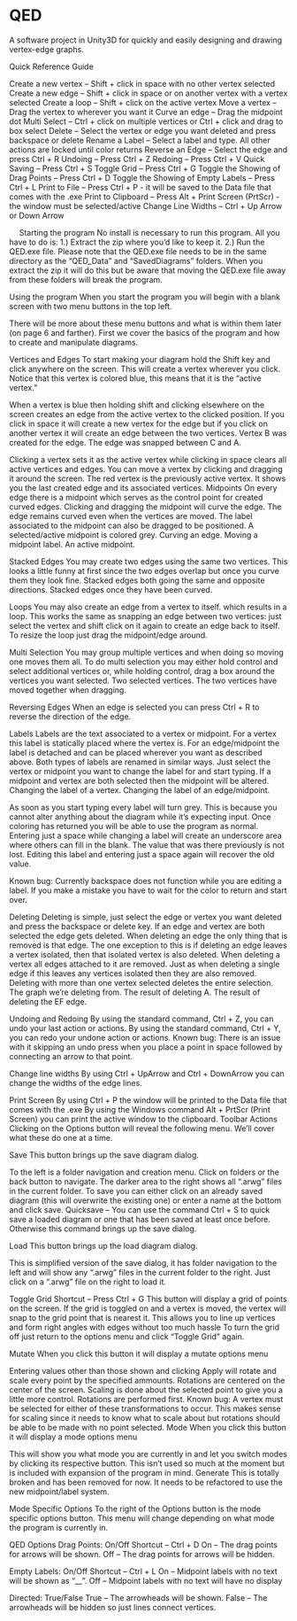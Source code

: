 # QED
A software project in Unity3D for quickly and easily designing and drawing vertex-edge graphs.


Quick Reference Guide

Create a new vertex – Shift + click in space with no other vertex selected
Create a new edge – Shift + click in space or on another vertex with a vertex selected
Create a loop – Shift + click on the active vertex
Move a vertex – Drag the vertex to wherever you want it
Curve an edge – Drag the midpoint dot
Multi Select – Ctrl + click on multiple vertices or Ctrl + click and drag to box select
Delete – Select the vertex or edge you want deleted and press backspace or delete
Rename a Label – Select a label and type. All other actions are locked until color returns
Reverse an Edge – Select the edge and press Ctrl + R
Undoing – Press Ctrl + Z
Redoing – Press Ctrl + V
Quick Saving – Press Ctrl + S
Toggle Grid – Press Ctrl + G 
Toggle the Showing of Drag Points – Press Ctrl + D
Toggle the Showing of Empty Labels – Press Ctrl + L
Print to File – Press Ctrl + P - it will be saved to the Data file that comes with the .exe
Print to Clipboard – Press Alt + Print Screen (PrtScr) - the window must be selected/active
Change Line Widths – Ctrl + Up Arrow or Down Arrow


 
Starting the program
No install is necessary to run this program. All you have to do is:
1.)	Extract the zip where you’d like to keep it.
2.)	Run the QED.exe file.
Please note that the QED.exe file needs to be in the same directory as the “QED_Data” and “SavedDiagrams” folders. When you extract the zip it will do this but be aware that moving the QED.exe file away from these folders will break the program.

Using the program
When you start the program you will begin with a blank screen with two menu buttons in the top left.
 

There will be more about these menu buttons and what is within them later (on page 6 and farther). First we cover the basics of the program and how to create and manipulate diagrams.





Vertices and Edges
To start making your diagram hold the Shift key and click anywhere on the screen. This will create a vertex wherever you click. Notice that this vertex is colored blue, this means that it is the “active vertex.” 
 
When a vertex is blue then holding shift and clicking elsewhere on the screen creates an edge from the active vertex to the clicked position. If you click in space it will create a new vertex for the edge but if you click on another vertex it will create an edge between the two vertices.
       Vertex B was created for the edge.			               	The edge was snapped between C and A.
                                                    

Clicking a vertex sets it as the active vertex while clicking in space clears all active vertices and edges. You can move a vertex by clicking and dragging it around the screen.
The red vertex is the previously active vertex. It shows you the last created edge and its associated vertices. 
Midpoints
On every edge there is a midpoint which serves as the control point for created curved edges. Clicking and dragging the midpoint will curve the edge. The edge remains curved even when the vertices are moved. The label associated to the midpoint can also be dragged to be positioned. A selected/active midpoint is colored grey.
              Curving an edge.			      Moving a midpoint label.          	               An active midpoint.
                           	         
 
Stacked Edges
You may create two edges using the same two vertices. This looks a little funny at first since the two edges overlap but once you curve them they look fine. 
        Stacked edges both going the same and opposite directions.		        Stacked edges once they have been curved.
                           		 
Loops
You may also create an edge from a vertex to itself. which results in a loop. This works the same as snapping an edge between two vertices: just select the vertex and shift click on it again to create an edge back to itself. To resize the loop just drag the midpoint/edge around.
 
Multi Selection
You may group multiple vertices and when doing so moving one moves them all. To do multi selection you may either hold control and select additional vertices or, while holding control, drag a box around the vertices you want selected.
     Two selected vertices.			The two vertices have moved together when dragging.
  			          


Reversing Edges
When an edge is selected you can press Ctrl + R to reverse the direction of the edge.

Labels
Labels are the text associated to a vertex or midpoint. For a vertex this label is statically placed where the vertex is. For an edge/midpoint the label is detached and can be placed wherever you want as described above. 
Both types of labels are renamed in similar ways. Just select the vertex or midpoint you want to change the label for and start typing. If a midpoint and vertex are both selected then the midpoint will be altered.
Changing the label of a vertex.			      Changing the label of an edge/midpoint.
  			 
As soon as you start typing every label will turn grey. This is because you cannot alter anything about the diagram while it’s expecting input. Once coloring has returned you will be able to use the program as normal.
Entering just a space while changing a label will create an underscore area where others can fill in the blank. The value that was there previously is not lost. Editing this label and entering just a space again will recover the old value.
        	 

Known bug: Currently backspace does not function while you are editing a label. If you make a mistake you have to wait for the color to return and start over.

Deleting
Deleting is simple, just select the edge or vertex you want deleted and press the backspace or delete key. If an edge and vertex are both selected the edge gets deleted.
When deleting an edge the only thing that is removed is that edge. The one exception to this is if deleting an edge leaves a vertex isolated, then that isolated vertex is also deleted.
When deleting a vertex all edges attached to it are removed. Just as when deleting a single edge if this leaves any vertices isolated then they are also removed. 
Deleting with more than one vertex selected deletes the entire selection.
    The graph we’re deleting from.		       The result of deleting A.	                 The result of deleting the EF edge.
                     

Undoing and Redoing
By using the standard command, Ctrl + Z, you can undo your last action or actions.
By using the standard command, Ctrl + Y, you can redo your undone action or actions.
Known bug: There is an issue with it skipping an undo press when you place a point in space followed by connecting an arrow to that point.

Change line widths
By using Ctrl + UpArrow and Ctrl + DownArrow you can change the widths of the edge lines.

Print Screen
By using Ctrl + P the window will be printed to the Data file that comes with the .exe
By using the Windows command Alt + PrtScr (Print Screen) you can print the active window to the clipboard.
Toolbar Actions
Clicking on the Options button will reveal the following menu. We’ll cover what these do one at a time.
 
Save
This button brings up the save diagram dialog.
 
To the left is a folder navigation and creation menu. Click on folders or the back button to navigate. The darker area to the right shows all “.arwg” files in the current folder. To save you can either click on an already saved diagram (this will overwrite the existing one) or enter a name at the bottom and click save. 
Quicksave – You can use the command Ctrl + S to quick save a loaded diagram or one that has been saved at least once before. Otherwise this command brings up the save dialog.

Load
This button brings up the load diagram dialog.
 
This is simplified version of the save dialog, it has folder navigation to the left and will show any “.arwg” files in the current folder to the right. Just click on a “.arwg” file on the right to load it.

Toggle Grid
Shortcut – Press Ctrl + G
This button will display a grid of points on the screen. If the grid is toggled on and a vertex is moved, the vertex will snap to the grid point that is nearest it. This allows you to line up vertices and form right angles with edges without too much hassle To turn the grid off just return to the options menu and click “Toggle Grid” again.
 

Mutate
When you click this button it will display a mutate options menu
 

Entering values other than those shown and clicking Apply will rotate and scale every point by the specified ammounts. Rotations are centered on the center of the screen. Scaling is done about the selected point to give you a little more control. Rotations are performed first.
Known bug: A vertex must be selected for either of these transformations to occur. This makes sense for scaling since it needs to know what to scale about but rotations should be able to be made with no point selected.
Mode
When you click this button it will display a mode options menu
 

This will show you what mode you are currently in and let you switch modes by clicking its respective button. This isn’t used so much at the moment but is included with expansion of the program in mind.
Generate
This is totally broken and has been removed for now. It needs to be refactored to use the new midpoint/label system.

Mode Specific Options
To the right of the Options button is the mode specific options button. This menu will change depending on what mode the program is currently in.
 
QED Options
Drag Points: On/Off
Shortcut – Ctrl + D
On – The drag points for arrows will be shown.
Off – The drag points for arrows will be hidden.

Empty Labels: On/Off 
Shortcut – Ctrl + L
On – Midpoint labels with no text will be shown as “__”.
Off – Midpoint labels with no text will have no display

Directed: True/False 
True – The arrowheads will be shown.
False – The arrowheads will be hidden so just lines connect vertices.

